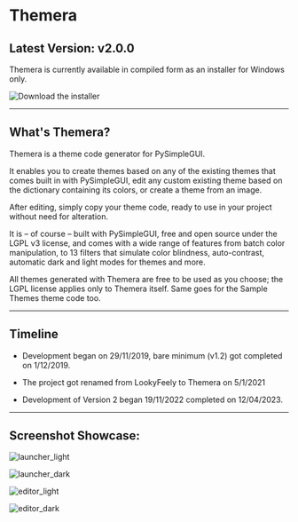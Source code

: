 # Themera

## Latest Version: v2.0.0

Themera is currently available in compiled form as an installer for Windows only.

![![Download the installer](https://github.com/definite-d/Themera/blob/v2.0.0/res/download.png)](https://github.com/definite-d/Themera/releases/latest)

___________________________________________________________________________________

## What's Themera?

Themera is a theme code generator for PySimpleGUI.

It enables you to create themes based on any of the existing themes that comes built in with PySimpleGUI, edit any custom existing theme based on the dictionary containing its colors, or create a theme from an image.

After editing, simply copy your theme code, ready to use in your project without need for alteration.

It is – of course – built with PySimpleGUI, free and open source under the LGPL v3 license, and comes with a wide range of features from batch color manipulation, to 13 filters that simulate color blindness, auto-contrast, automatic dark and light modes for themes and more.

All themes generated with Themera are free to be used as you choose; the LGPL license applies only to Themera itself. Same goes for the Sample Themes theme code too.
______________________________________________________________________________________

## Timeline

* Development began on 29/11/2019, bare minimum (v1.2) got completed on 1/12/2019.

* The project got renamed from LookyFeely to Themera on 5/1/2021

* Development of Version 2 began 19/11/2022 completed on 12/04/2023.

______________________________________________________________________________________



## Screenshot Showcase:
![launcher_light](https://github.com/definite-d/Themera/blob/v2/screenshots/themera-v2.0.0-win-x86/launcher_light.png)

![launcher_dark](https://github.com/definite-d/Themera/blob/v2/screenshots/themera-v2.0.0-win-x86/launcher_dark.png)

![editor_light](https://github.com/definite-d/Themera/blob/v2/screenshots/themera-v2.0.0-win-x86/editor_light.png)

![editor_dark](https://github.com/definite-d/Themera/blob/v2/screenshots/themera-v2.0.0-win-x86/editor_dark.png)
